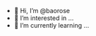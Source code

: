 - 👋 Hi, I’m @baorose
- 👀 I’m interested in ...
- 🌱 I’m currently learning ...


<!---
baorose/baorose is a ✨ special ✨ repository because its `README.md` (this file) appears on your GitHub profile.
You can click the Preview link to take a look at your changes.
--->
